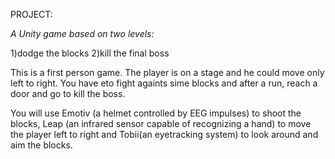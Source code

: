 PROJECT:

*A Unity game based on two levels:*

1)dodge the blocks
2)kill the final boss

This is a first person game. The player is on a stage and he could move only left to right. You have eto fight againts sime blocks and after a run, reach a door and go to kill the boss. 

You will use Emotiv (a helmet controlled by EEG impulses) to shoot the blocks, Leap (an infrared sensor capable of recognizing a hand) to move the player left to right and Tobii(an eyetracking system) to look around and aim the blocks. 


